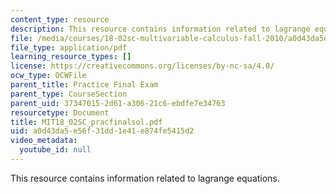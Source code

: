 ```yaml
---
content_type: resource
description: This resource contains information related to lagrange equations.
file: /media/courses/18-02sc-multivariable-calculus-fall-2010/a0d43da5e56f31dd1e41e874fe5415d2_MIT18_02SC_pracfinalsol.pdf
file_type: application/pdf
learning_resource_types: []
license: https://creativecommons.org/licenses/by-nc-sa/4.0/
ocw_type: OCWFile
parent_title: Practice Final Exam
parent_type: CourseSection
parent_uid: 37347015-2d61-a306-21c6-ebdfe7e34763
resourcetype: Document
title: MIT18_02SC_pracfinalsol.pdf
uid: a0d43da5-e56f-31dd-1e41-e874fe5415d2
video_metadata:
  youtube_id: null
---
```

This resource contains information related to lagrange equations.